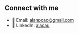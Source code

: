 ## Connect with me
- 📧 Email: alanpcao@gmail.com
- 💼 LinkedIn: [alacau](https://linkedin.com/in/alacau/)
